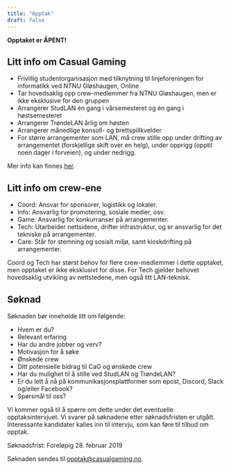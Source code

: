 ```yaml
---
title: "Opptak"
draft: false
---
```


**Opptaket er ÅPENT!**

## Litt info om Casual Gaming

- Frivillig studentorganisasjon med tilknytning til linjeforeningen for informatikk ved NTNU Gløshaugen, Online
- Tar hovedsaklig opp crew-medlemmer fra NTNU Gløshaugen, men er ikke eksklusive for den gruppen
- Arrangerer StudLAN én gang i vårsemesteret og én gang i høstsemesteret
- Arrangerer TrøndeLAN årlig om høsten
- Arrangerer månedlige konsoll- og brettspillkvelder
- For større arrangementer som LAN, må crew stille opp under drifting av arrangementet (forskjellige skift over en helg), under opprigg (opptil noen dager i forveien), og under nedrigg.

Mer info kan finnes [her](/om/).

## Litt info om crew-ene

- Coord: Ansvar for sponsorer, logistikk og lokaler.
- Info: Ansvarlig for promotering, sosiale medier, osv.
- Game: Ansvarlig for konkurranser på arrangementer.
- Tech: Utarbeider nettsidene, drifter infrastruktur, og er ansvarlig for det tekniske på arrangementer.
- Care: Står for stemning og sosialt miljø, samt kioskdrifting på arrangementer.

Coord og Tech har størst behov for flere crew-medlemmer i dette opptaket, men opptaket er ikke eksklusivt for disse. For Tech gjelder behovet hovedsaklig utvikling av nettstedene, men også litt LAN-teknisk.

## Søknad

Søknaden bør inneholde litt om følgende:

- Hvem er du?
- Relevant erfaring
- Har du andre jobber og verv?
- Motivasjon for å søke
- Ønskede crew
- Ditt potensielle bidrag til CaG og ønskede crew
- Har du mulighet til å stille ved StudLAN og TrøndeLAN?
- Er du lett å nå på kommunikasjonsplattformer som epost, Discord, Slack og/eller Facebook?
- Spørsmål til oss?

Vi kommer også til å spørre om dette under det eventuelle opptaksintervjuet. Vi svarer på søknadene etter søknadsfristen er utgått. Interessante kandidater kalles inn til intervju, som kan føre til tilbud om opptak.

Søknadsfrist: Foreløpig 28. februar 2019

Søknaden sendes til [opptak@casualgaming.no](mailto:opptak@casualgaming.no).
